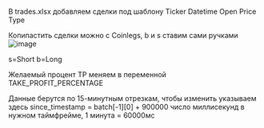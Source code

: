 В trades.xlsx добавляем сделки под шаблону
Ticker	Datetime	Open Price	Type

Копипастить сделки можно с Coinlegs, b и s ставим сами ручками
![image](https://github.com/user-attachments/assets/7c2cb4e0-3cc5-4c02-bda0-e63bef4bf502)


s=Short
b=Long

Желаемый процент TP меняем в переменной TAKE_PROFIT_PERCENTAGE

Данные берутся по 15-минутным отрезкам, чтобы изменить указываем здесь since_timestamp = batch[-1][0] + 900000 число миллисекунд в нужном таймфрейме, 1 минута = 60000мс

